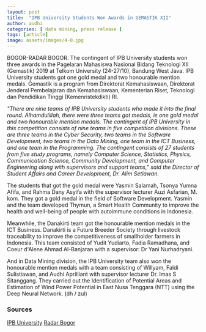 ```yaml
---
layout: post
title:  "IPB University Students Won Awards in GEMASTIK XII"
author: audhi
categories: [ data mining, press release ]
tags: [article]
image: assets/images/4-0.jpg
---
```

BOGOR-RADAR BOGOR. The contingent of IPB University students won three awards in the Pagelaran Mahasiswa Nasional Bidang Teknologi XII (Gemastik) 2019 at Telkom University (24-27/10), Bandung West Java. IPB University students got one gold medal and two honourable mention medals. Gemastik is a program from Direktorat Kemahasiswaan, Direktorat Jenderal Pembelajaran dan Kemahasiswaan, Kementerian Riset, Teknologi dan Pendidikan Tinggi (Kemenristekdikti) RI.

*"There are nine teams of IPB University students who made it into the final round. Alhamdulillah, there were three teams got medals, ie one gold medal and two honourable mention medals. The contingent of IPB University in this competition consists of nine teams in five  competition divisions. These are three teams in the Cyber ​​Security, two teams in the Software Development, two teams in the Data Mining, one team in the ICT Business, and one team in the Programming. The contingent consists of 27 students from five study programs, namely Computer Science, Statistics, Physics, Communication Science, Community Development, and Computer Engineering along with supervisors and support teams," said the Director of Student Affairs and Career Development, Dr. Alim Setiawan.*

The students that got the gold medal were Yasmin Salamah, Tsonya Yumna Afifa, and Rahma Dany Asyifa with the supervisor lecturer Auzi Asfarian, M. kom. They got a gold medal in the field of Software Development. Yasmin and the team developed Thymun, a Smart Health Community to improve the health and well-being of people with autoimmune conditions in Indonesia.

Meanwhile, the Danakirti team got the honourable mention medals in the ICT Business. Danakirti is a Future Breeder Society through livestock traceability to improve the competitiveness of smallholder farmers in Indonesia. This team consisted of Yudit Yudiarto, Fadia Ramadhana, and  Coeur d'Alene Ahmad Al-Banjaran with a supervisor: Dr Yani Nurhadryani.

And in Data Mining division, the IPB University team also won the honourable mention medals with a team consisting of Willyam, Faldi Sulistiawan, and Audhi Aprilliant with supervisor lecturer Dr. Imas S Sitanggang. They carried out the Identification of Potential Areas and Estimation of Wind Power Potential in East Nusa Tenggara (NTT) using the Deep Neural Network. (dh / zul)

### Sources
<a target="_blank" href="https://ipb.ac.id/news/index/2019/10/tiga-tim-mahasiswa-ipb-university-raih-juara-di-gemastik-xii-2019/db00044cce70b0902702c743437f610d" class="btn btn-danger">IPB University</a> <a target="_blank" href="http://www.radarbogor.id/2019/10/30/tiga-tim-mahasiswa-ipb-university-raih-juara-di-gemastik-xii-2019/" class="btn btn-warning">Radar Bogor</a>
